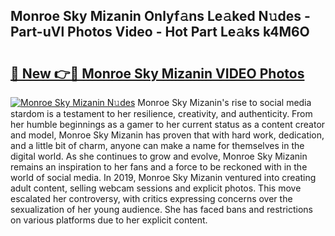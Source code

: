 ## Monroe Sky Mizanin Onlyf𝚊ns Le𝚊ked N𝚞des - Part-uVl Photos Video - Hot Part Le𝚊ks k4M6O

# <h2><a href="http://ab4029.deff.icu/?id=Monroe+Sky+Mizanin">🔗 New 👉🔴 Monroe Sky Mizanin VIDEO Photos</a></h2>

[![Monroe Sky Mizanin N𝚞des](https://i.imgur.com/rIISA9y.gif)](http://ab4029.deff.icu/?id=Monroe+Sky+Mizanin)
Monroe Sky Mizanin's rise to social media stardom is a testament to her resilience, creativity, and authenticity. From her humble beginnings as a gamer to her current status as a content creator and model, Monroe Sky Mizanin has proven that with hard work, dedication, and a little bit of charm, anyone can make a name for themselves in the digital world. As she continues to grow and evolve, Monroe Sky Mizanin remains an inspiration to her fans and a force to be reckoned with in the world of social media. In 2019, Monroe Sky Mizanin ventured into creating adult content, selling webcam sessions and explicit photos. This move escalated her controversy, with critics expressing concerns over the sexualization of her young audience. She has faced bans and restrictions on various platforms due to her explicit content.
